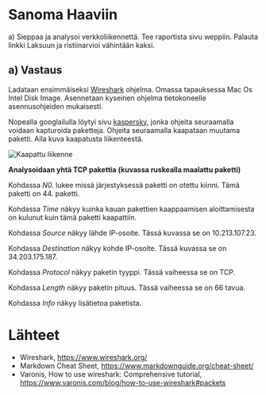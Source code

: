   # Sanoma Haaviin

  a) Sieppaa ja analysoi verkkoliikennettä. Tee raportista sivu weppiin. Palauta linkki Laksuun ja ristiinarvioi vähintään kaksi.


## a) Vastaus
Ladataan ensimmäiseksi [Wireshark](https://www.wireshark.org/) ohjelma. Omassa tapauksessa Mac Os Intel Disk Image. Asennetaan kyseinen ohjelma tietokoneelle asennusohjeiden mukaisesti. 

Nopealla googlailulla löytyi sivu [kaspersky](https://support.kaspersky.com/common/macos/15325), jonka ohjeita seuraamalla voidaan kapturoida paketteja. Ohjeita seuraamalla kaapataan muutama paketti. Alla kuva kaapatusta liikenteestä.



![Kaapattu liikenne](https://github.com/user-attachments/assets/1b80df87-bfb5-47ac-b03f-d40f1bccd7c7)

**Analysoidaan yhtä TCP pakettia (kuvassa ruskealla maalattu paketti)**

Kohdassa *N0.* lukee missä järjestyksessä paketti on otettu kiinni. Tämä paketti on 44. paketti. 

Kohdassa *Time* näkyy kuinka kauan pakettien kaappaamisen aloittamisesta on kulunut kuin tämä paketti kaapattiin.

Kohdassa *Source* näkyy lähde IP-osoite. Tässä kuvassa se on 10.213.107.23.

Kohdassa *Destination* näkyy kohde IP-osoite. Tässä kuvassa se on 34.203.175.187.

Kohdassa *Protocol* näkyy paketin tyyppi. Tässä vaiheessa se on TCP.

Kohdassa *Length* näkyy paketin pituus. Tässä vaiheessa se on 66 tavua.

Kohdassa *Info* näkyy lisätietoa paketista.








  # Lähteet
  - Wireshark, https://www.wireshark.org/
  - Markdown Cheat Sheet, https://www.markdownguide.org/cheat-sheet/
  - Varonis, How to use wireshark: Comprehensive tutorial, https://www.varonis.com/blog/how-to-use-wireshark#packets
